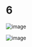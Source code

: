 # 6
![image](https://github.com/LeeMinGyu23/6/assets/117800561/0856f1b8-0219-42c2-b395-7ee82f485c61)

![image](https://github.com/LeeMinGyu23/6/assets/117800561/12153530-4137-4dde-9d56-c0adc8280082)
